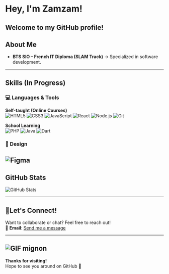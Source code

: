 # Hey, I'm Zamzam!  

**Welcome to my GitHub profile!**  
---
## About Me  
-  **BTS SIO  – French IT Diploma (SLAM Track)** → Specialized in software development.  
---
##  Skills (In Progress)  
### 💻 Languages & Tools  
**Self-taught (Online Courses)**  
![HTML5](https://img.shields.io/badge/HTML5-E34F26?style=for-the-badge&logo=html5&logoColor=white)  ![CSS3](https://img.shields.io/badge/CSS3-1572B6?style=for-the-badge&logo=css3&logoColor=white)  ![JavaScript](https://img.shields.io/badge/JavaScript-F7DF1E?style=for-the-badge&logo=javascript&logoColor=black)  ![React](https://img.shields.io/badge/React-61DAFB?style=for-the-badge&logo=react&logoColor=black)  ![Node.js](https://img.shields.io/badge/Node.js-339933?style=for-the-badge&logo=node.js&logoColor=white)  ![Git](https://img.shields.io/badge/Git-F05032?style=for-the-badge&logo=git&logoColor=white)  

**School Learning**  
![PHP](https://img.shields.io/badge/PHP-777BB4?style=for-the-badge&logo=php&logoColor=white) ![Java](https://img.shields.io/badge/Java-007396?style=for-thebadge&logo=java&logoColor=white)  ![Dart](https://img.shields.io/badge/Dart-0175C2?style=for-the-badge&logo=dart&logoColor=white)  
### 🎨 Design  
![Figma](https://img.shields.io/badge/Figma-F24E1E?style=for-the-badge&logo=figma&logoColor=white)  
---
##  GitHub Stats  
![GitHub Stats](https://github-readme-stats.vercel.app/api?username=moumintech&show_icons=true&theme=radical&hide_border=true&bg_color=ffcccc&title_color=ff69b4&icon_color=ff69b4&text_color=333333)  

---
## 💌Let's Connect!  
Want to collaborate or chat? Feel free to reach out!  
📧 **Email**: [Send me a message](mailto:moumini.tech@gmail.com)  

---
![GIF mignon](https://media.giphy.com/media/LmNwrBhejkK9EFP504/giphy.gif)
---

**Thanks for visiting!**  
 Hope to see you around on GitHub 👋
